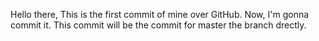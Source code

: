 Hello there,
This is the first commit of mine over GitHub.
Now, I'm gonna commit it. This commit will be the commit for master the branch drectly.
